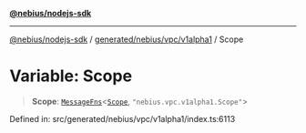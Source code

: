 [**@nebius/nodejs-sdk**](../../../../../README.md)

---

[@nebius/nodejs-sdk](../../../../../README.md) / [generated/nebius/vpc/v1alpha1](../README.md) / Scope

# Variable: Scope

> **Scope**: [`MessageFns`](../../../../../runtime/protos/core/interfaces/MessageFns.md)\<[`Scope`](../interfaces/Scope.md), `"nebius.vpc.v1alpha1.Scope"`\>

Defined in: src/generated/nebius/vpc/v1alpha1/index.ts:6113
